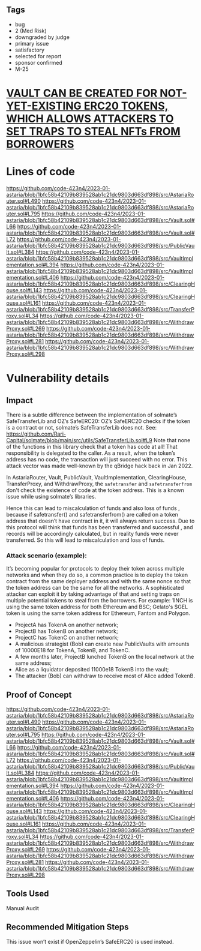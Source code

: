 ## Tags

- bug
- 2 (Med Risk)
- downgraded by judge
- primary issue
- satisfactory
- selected for report
- sponsor confirmed
- M-25

# [VAULT CAN BE CREATED FOR NOT-YET-EXISTING ERC20 TOKENS, WHICH ALLOWS ATTACKERS TO SET TRAPS TO STEAL NFTs FROM BORROWERS](https://github.com/code-423n4/2023-01-astaria-findings/issues/158) 

# Lines of code

https://github.com/code-423n4/2023-01-astaria/blob/1bfc58b42109b839528ab1c21dc9803d663df898/src/AstariaRouter.sol#L490
https://github.com/code-423n4/2023-01-astaria/blob/1bfc58b42109b839528ab1c21dc9803d663df898/src/AstariaRouter.sol#L795
https://github.com/code-423n4/2023-01-astaria/blob/1bfc58b42109b839528ab1c21dc9803d663df898/src/Vault.sol#L66
https://github.com/code-423n4/2023-01-astaria/blob/1bfc58b42109b839528ab1c21dc9803d663df898/src/Vault.sol#L72
https://github.com/code-423n4/2023-01-astaria/blob/1bfc58b42109b839528ab1c21dc9803d663df898/src/PublicVault.sol#L384
https://github.com/code-423n4/2023-01-astaria/blob/1bfc58b42109b839528ab1c21dc9803d663df898/src/VaultImplementation.sol#L394
https://github.com/code-423n4/2023-01-astaria/blob/1bfc58b42109b839528ab1c21dc9803d663df898/src/VaultImplementation.sol#L406
https://github.com/code-423n4/2023-01-astaria/blob/1bfc58b42109b839528ab1c21dc9803d663df898/src/ClearingHouse.sol#L143
https://github.com/code-423n4/2023-01-astaria/blob/1bfc58b42109b839528ab1c21dc9803d663df898/src/ClearingHouse.sol#L161
https://github.com/code-423n4/2023-01-astaria/blob/1bfc58b42109b839528ab1c21dc9803d663df898/src/TransferProxy.sol#L34
https://github.com/code-423n4/2023-01-astaria/blob/1bfc58b42109b839528ab1c21dc9803d663df898/src/WithdrawProxy.sol#L269
https://github.com/code-423n4/2023-01-astaria/blob/1bfc58b42109b839528ab1c21dc9803d663df898/src/WithdrawProxy.sol#L281
https://github.com/code-423n4/2023-01-astaria/blob/1bfc58b42109b839528ab1c21dc9803d663df898/src/WithdrawProxy.sol#L298


# Vulnerability details

## Impact
There is a subtle difference between the implementation of solmate’s SafeTransferLib and OZ’s SafeERC20: OZ’s SafeERC20 checks if the token is a contract or not, solmate’s SafeTransferLib does not.
See: https://github.com/Rari-Capital/solmate/blob/main/src/utils/SafeTransferLib.sol#L9
Note that none of the functions in this library check that a token has code at all! That responsibility is delegated to the caller.
As a result, when the token’s address has no code, the transaction will just succeed with no error.
This attack vector was made well-known by the qBridge hack back in Jan 2022.

In AstariaRouter, Vault, PublicVault, VaultImplementation, ClearingHouse, TransferProxy, and WithdrawProxy, the ```safetransfer``` and ```safetransferfrom``` don't check the existence of code at the token address. This is a known issue while using solmate’s libraries.

Hence this can lead to miscalculation of funds and also loss of funds , because if safetransfer() and safetransferfrom() are called on a token address that doesn’t have contract in it, it will always return success. Due to this protocol will think that funds has been transferred and successful , and records will be accordingly calculated, but in reality funds were never transferred.
So this will lead to miscalculation and loss of funds.



### Attack scenario (example):
It’s becoming popular for protocols to deploy their token across multiple networks and when they do so, a common practice is to deploy the token contract from the same deployer address and with the same nonce so that the token address can be the same for all the networks.
A sophisticated attacker can exploit it by taking advantage of that and setting traps on multiple potential tokens to steal from the borrowers. For example: 1INCH is using the same token address for both Ethereum and BSC; Gelato's $GEL token is using the same token address for Ethereum, Fantom and Polygon.


- ProjectA has TokenA on another network;
- ProjectB has TokenB on another network;
- ProjectC has TokenC on another network;
- A malicious strategist (Bob) can create new PublicVaults with amounts of 10000E18 for TokenA, TokenB, and TokenC. 
- A few months later, ProjectB lunched TokenB on the local network at the same address;
- Alice as a liquidator deposited 11000e18 TokenB into the vault;
- The attacker (Bob) can withdraw to receive most of Alice added TokenB.

## Proof of Concept
https://github.com/code-423n4/2023-01-astaria/blob/1bfc58b42109b839528ab1c21dc9803d663df898/src/AstariaRouter.sol#L490
https://github.com/code-423n4/2023-01-astaria/blob/1bfc58b42109b839528ab1c21dc9803d663df898/src/AstariaRouter.sol#L795
https://github.com/code-423n4/2023-01-astaria/blob/1bfc58b42109b839528ab1c21dc9803d663df898/src/Vault.sol#L66
https://github.com/code-423n4/2023-01-astaria/blob/1bfc58b42109b839528ab1c21dc9803d663df898/src/Vault.sol#L72
https://github.com/code-423n4/2023-01-astaria/blob/1bfc58b42109b839528ab1c21dc9803d663df898/src/PublicVault.sol#L384
https://github.com/code-423n4/2023-01-astaria/blob/1bfc58b42109b839528ab1c21dc9803d663df898/src/VaultImplementation.sol#L394
https://github.com/code-423n4/2023-01-astaria/blob/1bfc58b42109b839528ab1c21dc9803d663df898/src/VaultImplementation.sol#L406
https://github.com/code-423n4/2023-01-astaria/blob/1bfc58b42109b839528ab1c21dc9803d663df898/src/ClearingHouse.sol#L143
https://github.com/code-423n4/2023-01-astaria/blob/1bfc58b42109b839528ab1c21dc9803d663df898/src/ClearingHouse.sol#L161
https://github.com/code-423n4/2023-01-astaria/blob/1bfc58b42109b839528ab1c21dc9803d663df898/src/TransferProxy.sol#L34
https://github.com/code-423n4/2023-01-astaria/blob/1bfc58b42109b839528ab1c21dc9803d663df898/src/WithdrawProxy.sol#L269
https://github.com/code-423n4/2023-01-astaria/blob/1bfc58b42109b839528ab1c21dc9803d663df898/src/WithdrawProxy.sol#L281
https://github.com/code-423n4/2023-01-astaria/blob/1bfc58b42109b839528ab1c21dc9803d663df898/src/WithdrawProxy.sol#L298


## Tools Used
Manual Audit
## Recommended Mitigation Steps
This issue won’t exist if OpenZeppelin’s SafeERC20 is used instead.